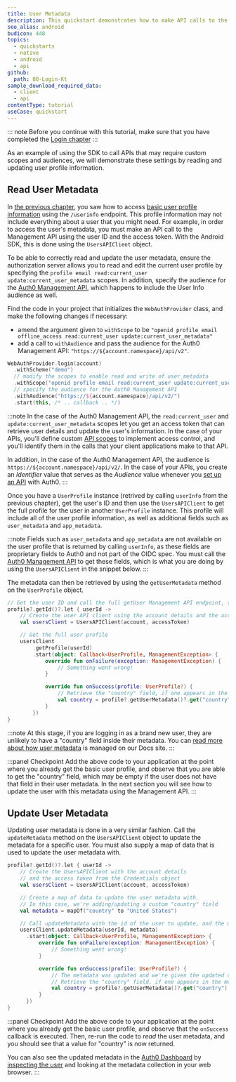 ```yaml
---
title: User Metadata
description: This quickstart demonstrates how to make API calls to the Auth0 Management API to read and update user metadata.
seo_alias: android
budicon: 448
topics:
  - quickstarts
  - native
  - android
  - api
github:
  path: 00-Login-Kt
sample_download_required_data:
  - client
  - api
contentType: tutorial
useCase: quickstart
---
```


<!-- markdownlint-disable MD002 MD041 -->

::: note
Before you continue with this tutorial, make sure that you have completed the [Login chapter](/quickstart/native/android-vnext/00-login)
:::

As an example of using the SDK to call APIs that may require custom scopes and audiences, we will demonstrate these settings by reading and updating user profile information.

## Read User Metadata

In [the previous chapter](/quickstart/native/android-vnext/00-login#show-user-profile-information), you saw how to access [basic user profile information](https://auth0.com/docs/users/user-profiles) using the `/userinfo` endpoint. This profile information may not include everything about a user that you might need. For example, in order to access the user's metadata, you must make an API call to the Management API using the user ID and the access token. With the Android SDK, this is done using the `UsersAPIClient` object.

To be able to correctly read and update the user metadata, ensure the authorization server allows you to read and edit the current user profile by specifying the `profile email read:current_user update:current_user_metadata` scopes. In addition, specify the audience for the [Auth0 Management API](https://auth0.com/docs/api), which happens to include the User Info audience as well.

Find the code in your project that initializes the `WebAuthProvider` class, and make the following changes if necessary:

* amend the argument given to `withScope` to be `"openid profile email offline_access read:current_user update:current_user_metadata"`
* add a call to `withAudience` and pass the audience for the Auth0 Management API: `"https://${account.namespace}/api/v2"`.

```kotlin
WebAuthProvider.login(account)
  .withScheme("demo")
  // modify the scopes to enable read and write of user_metadata
  .withScope("openid profile email read:current_user update:current_user_metadata")
  // specify the audience for the Auth0 Management API  
  .withAudience("https://${account.namespace}/api/v2/")
  .start(this, /* .. callback .. */)
```

:::note
In the case of the Auth0 Management API, the `read:current_user` and `update:current_user_metadata` scopes let you get an access token that can retrieve user details and update the user's information. In the case of your APIs, you'll define custom [API scopes](https://auth0.com/docs/scopes/current/api-scopes) to implement access control, and you'll identify them in the calls that your client applications make to that API.

In addition, in the case of the Auth0 Management API, the audience is `https://${account.namespace}/api/v2/`. In the case of your APIs, you create an _Identifier_ value that serves as the _Audience_ value whenever you [set up an API](https://auth0.com/docs/getting-started/set-up-api) with Auth0.
:::

Once you have a `UserProfile` instance (retrived by calling `userInfo` from the previous chapter), get the user's ID and then use the `UsersAPIClient` to get the full profile for the user in another `UserProfile` instance. This profile will include all of the user profile information, as well as additional fields such as `user_metadata` and `app_metadata`.

:::note
Fields such as `user_metadata` and `app_metadata` are not available on the user profile that is returned by calling `userInfo`, as these fields are proprietary fields to Auth0 and not part of the OIDC spec. You must call the [Auth0 Management API](https://auth0.com/docs/users/manage-user-metadata#management-api) to get these fields, which is what you are doing by using the `UsersAPIClient` in the snippet below.
:::

The metadata can then be retrieved by using the `getUserMetadata` method on the `UserProfile` object.

```kotlin
// Get the user ID and call the full getUser Management API endpoint, to retrieve the full profile information
profile?.getId()?.let { userId ->
    // Create the user API client using the account details and the access token from Credentials
    val usersClient = UsersAPIClient(account, accessToken)

    // Get the full user profile
    usersClient
        .getProfile(userId)
        .start(object: Callback<UserProfile, ManagementException> {
            override fun onFailure(exception: ManagementException) {
                // Something went wrong!
            }

            override fun onSuccess(profile: UserProfile?) {
                // Retrieve the "country" field, if one appears in the metadata
                val country = profile?.getUserMetadata()?.get("country") as String? ?: ""
            }
        })
}
```

:::note
At this stage, if you are logging in as a brand new user, they are unlikely to have a "country" field inside their metadata. You can [read more about how user metadata](https://auth0.com/docs/users/manage-user-metadata) is managed on our Docs site.
:::

:::panel Checkpoint
Add the above code to your application at the point where you already get the basic user profile, and observe that you are able to get the "country" field, which may be empty if the user does not have that field in their user metadata. In the next section you will see how to update the user with this metadata using the Management API.
:::

## Update User Metadata

Updating user metadata is done in a very similar fashion. Call the `updateMetadata` method on the `UsersAPIClient` object to update the metadata for a specific user. You must also supply a map of data that is used to update the user metadata with.

```kotlin
profile?.getId()?.let { userId ->
    // Create the UsersAPIClient with the account details
    // and the access token from the Credentials object
    val usersClient = UsersAPIClient(account, accessToken)

    // Create a map of data to update the user metadata with.
    // In this case, we're adding/updating a custom "country" field
    val metadata = mapOf("country" to "United States")

    // Call updateMetadata with the id of the user to update, and the map of data
    usersClient.updateMetadata(userId, metadata)
      .start(object: Callback<UserProfile, ManagementException> {
          override fun onFailure(exception: ManagementException) {
              // Something went wrong!
          }

          override fun onSuccess(profile: UserProfile?) {
              // The metadata was updated and we're given the updated user profile.
              // Retrieve the "country" field, if one appears in the metadata
              val country = profile?.getUserMetadata()?.get("country") as String? ?: ""
          }
      })
}
```

:::panel Checkpoint
Add the above code to your application at the point where you already get the basic user profile, and observe that the `onSuccess` callback is executed. Then, re-run the code to _read_ the user metadata, and you should see that a value for "country" is now returned.

You can also see the updated metadata in the [Auth0 Dashboard](https://manage.auth0.com) by [inspecting the user](https://auth0.com/docs/users/manage-users-using-the-dashboard) and looking at the metadata collection in your web browser.
:::